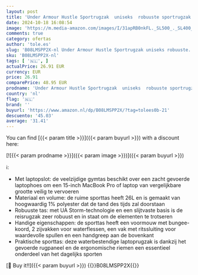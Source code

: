 ```yaml
---
layout: post
title: 'Under Armour Hustle Sportrugzak  uniseks  robuuste sportrugzak met laptopvak  waterafstotende en veelzijdige laptoprugzak  1 stuks '
date: 2024-10-18 16:08:54
image: 'https://m.media-amazon.com/images/I/31apRB0nkFL._SL500_._SL400_.jpg'
comments: true
category: ofertas
author: 'tole.es'
slug: 'B08LMSPP2X-nl Under Armour Hustle Sportrugzak uniseks robuuste...'
sku: 'B08LMSPP2X-nl'
tags: [ '🇳🇱', ]
actualPrice: 26.91 EUR
currency: EUR
price: 26.91
comparePrice: 48.95 EUR
prodname: 'Under Armour Hustle Sportrugzak  uniseks  robuuste sportrugzak met laptopvak  waterafstotende en veelzijdige laptoprugzak  1 stuks '
country: 'nl'
flag: '🇳🇱'
brand: ''
buyurl: 'https://www.amazon.nl/dp/B08LMSPP2X/?tag=tolees0b-21'
descuento: '45.03'
average: '31.41'
---
```


You can find [{{< param title >}}]({{< param buyurl >}}) with a discount here:

[![{{< param prodname >}}]({{< param image >}})]({{< param buyurl >}})

ℹ️:

- Met laptopslot: de veelzijdige gymtas beschikt over een zacht gevoerde laptophoes om een 15-inch MacBook Pro of laptop van vergelijkbare grootte veilig te vervoeren
- Materiaal en volume: de ruime sporttas heeft 26L en is gemaakt van hoogwaardig 1% polyester dat de tand des tijds zal doorstaan
- Robuuste tas: met UA Storm-technologie en een slijtvaste basis is de reisrugzak zeer robuust en in staat om de elementen te trotseren
- Handige eigenschappen: de sporttas heeft een voormouw met bungee-koord, 2 zijvakken voor waterflessen, een vak met ritssluiting voor waardevolle spullen en een handgreep aan de bovenkant
- Praktische sporttas: deze waterbestendige laptoprugzak is dankzij het gevoerde rugpaneel en de ergonomische riemen een essentieel onderdeel van het dagelijks sporten

[🛒 Buy it!!]({{< param buyurl >}})
{{<world>}}B08LMSPP2X{{</world>}}
